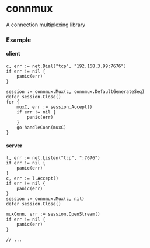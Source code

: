 # connmux
A connection multiplexing library

### Example
#### client
```
c, err := net.Dial("tcp", "192.168.3.99:7676")
if err != nil {
    panic(err)
}

session := connmux.Mux(c, connmux.DefaultGenerateSeq)
defer session.Close()
for {
    muxC, err := session.Accept()
    if err != nil {
        panic(err)
    }
    go handleConn(muxC)
}
```
#### server
```
l, err := net.Listen("tcp", ":7676")
if err != nil {
    panic(err)
}
c, err := l.Accept()
if err != nil {
    panic(err)
}
session := connmux.Mux(c, nil)
defer session.Close()

muxConn, err := session.OpenStream()
if err != nil {
    panic(err)
}

// ...
```
